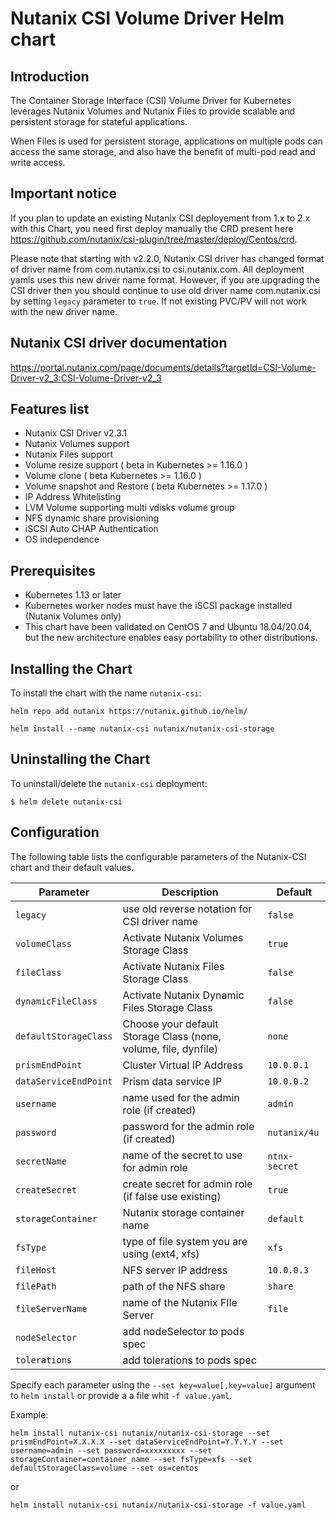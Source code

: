 # Nutanix CSI Volume Driver Helm chart

## Introduction

The Container Storage Interface (CSI) Volume Driver for Kubernetes leverages Nutanix Volumes and Nutanix Files to provide scalable and persistent storage for stateful applications.

When Files is used for persistent storage, applications on multiple pods can access the same storage, and also have the benefit of multi-pod read and write access.

## Important notice

If you plan to update an existing Nutanix CSI deployement from 1.x to 2.x with this Chart, you need first deploy manually the CRD present here https://github.com/nutanix/csi-plugin/tree/master/deploy/Centos/crd.

Please note that starting with v2.2.0, Nutanix CSI driver has changed format of driver name from com.nutanix.csi to csi.nutanix.com. All deployment yamls uses this new driver name format. However, if you are upgrading the CSI driver then you should continue to use old driver name com.nutanix.csi by setting `legacy` parameter to `true`. If not existing PVC/PV will not work with the new driver name.

## Nutanix CSI driver documentation
https://portal.nutanix.com/page/documents/details?targetId=CSI-Volume-Driver-v2_3:CSI-Volume-Driver-v2_3

## Features list

- Nutanix CSI Driver v2.3.1
- Nutanix Volumes support
- Nutanix Files support
- Volume resize support ( beta in Kubernetes >= 1.16.0 )
- Volume clone ( beta Kubernetes >= 1.16.0 )
- Volume snapshot and Restore ( beta Kubernetes >= 1.17.0 )
- IP Address Whitelisting
- LVM Volume supporting multi vdisks volume group
- NFS dynamic share provisioning
- iSCSI Auto CHAP Authentication
- OS independence

## Prerequisites

- Kubernetes 1.13 or later
- Kubernetes worker nodes must have the iSCSI package installed (Nutanix Volumes only)
- This chart have been validated on CentOS 7 and Ubuntu 18.04/20.04, but the new architecture enables easy portability to other distributions.

## Installing the Chart

To install the chart with the name `nutanix-csi`:

```console
helm repo add nutanix https://nutanix.github.io/helm/

helm install --name nutanix-csi nutanix/nutanix-csi-storage
```

## Uninstalling the Chart

To uninstall/delete the `nutanix-csi` deployment:

```console
$ helm delete nutanix-csi
```

## Configuration

The following table lists the configurable parameters of the Nutanix-CSI chart and their default values.

|            Parameter         |                Description             |             Default            |
|------------------------------|----------------------------------------|--------------------------------|
| `legacy`                     | use old reverse notation for CSI driver name | `false` |
| `volumeClass`                | Activate Nutanix Volumes Storage Class | `true` |
| `fileClass`                  | Activate Nutanix Files Storage Class | `false` |
| `dynamicFileClass`           | Activate Nutanix Dynamic Files Storage Class | `false` |
| `defaultStorageClass`        | Choose your default Storage Class (none, volume, file, dynfile) | `none`|
| `prismEndPoint`              | Cluster Virtual IP Address |`10.0.0.1`|
| `dataServiceEndPoint`        | Prism data service IP |`10.0.0.2`|
| `username`                   | name used for the admin role (if created) |`admin`|
| `password`                   | password for the admin role (if created) |`nutanix/4u`|
| `secretName`                 | name of the secret to use for admin role| `ntnx-secret`|
| `createSecret`               | create secret for admin role (if false use existing)| `true`|
| `storageContainer`           | Nutanix storage container name     | `default`|
| `fsType`                     | type of file system you are using (ext4, xfs)  |`xfs`|
| `fileHost`                   | NFS server IP address | `10.0.0.3`|
| `filePath`                   | path of the NFS share |`share`|
| `fileServerName`             | name of the Nutanix FIle Server | `file`|
| `nodeSelector`               | add nodeSelector to pods spec | |
| `tolerations`                | add tolerations to pods spec |  |

Specify each parameter using the `--set key=value[,key=value]` argument to `helm install` or provide a a file whit `-f value.yaml`.

Example:

```console
helm install nutanix-csi nutanix/nutanix-csi-storage --set prismEndPoint=X.X.X.X --set dataServiceEndPoint=Y.Y.Y.Y --set username=admin --set password=xxxxxxxxx --set storageContainer=container_name --set fsType=xfs --set defaultStorageClass=volume --set os=centos
```

or

```console
helm install nutanix-csi nutanix/nutanix-csi-storage -f value.yaml
```
